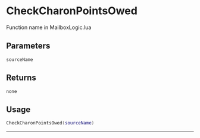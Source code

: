 # CheckCharonPointsOwed
Function name in MailboxLogic.lua
## Parameters
`sourceName`
## Returns
`none`
## Usage
```lua
CheckCharonPointsOwed(sourceName)
```
---
